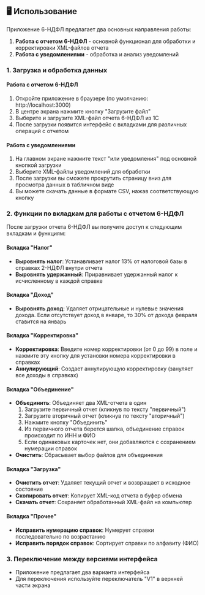 ## 🖥️ Использование

Приложение 6-НДФЛ предлагает два основных направления работы:

1. **Работа с отчетом 6-НДФЛ** - основной функционал для обработки и корректировки XML-файлов отчета
2. **Работа с уведомлениями** - обработка и анализ уведомлений

### 1. Загрузка и обработка данных

#### Работа с отчетом 6-НДФЛ

1. Откройте приложение в браузере (по умолчанию: http://localhost:3000)
2. В центре экрана нажмите кнопку "Загрузите файл"
3. Выберите и загрузите XML-файл отчета 6-НДФЛ из 1С
4. После загрузки появится интерфейс с вкладками для различных операций с отчетом

#### Работа с уведомлениями

1. На главном экране нажмите текст "или уведомления" под основной кнопкой загрузки
2. Выберите XML-файлы уведомлений для обработки
3. После загрузки вы сможете прокрутить страницу вниз для просмотра данных в табличном виде
4. Вы можете скачать данные в формате CSV, нажав соответствующую кнопку

### 2. Функции по вкладкам для работы с отчетом 6-НДФЛ

После загрузки отчета 6-НДФЛ вы получите доступ к следующим вкладкам и функциям:

#### Вкладка "Налог"

- **Выровнять налог**: Устанавливает налог 13% от налоговой базы в справках 2-НДФЛ внутри отчета
- **Выровнять удержанный**: Приравнивает удержанный налог к исчисленному в каждой справке

#### Вкладка "Доход"

- **Выровнять доход**: Удаляет отрицательные и нулевые значения дохода. Если отсутствует доход в январе, то 30% от дохода февраля ставится на январь

#### Вкладка "Корректировка"

- **Корректировка**: Введите номер корректировки (от 0 до 99) в поле и нажмите эту кнопку для установки номера корректировки в справках
- **Аннулирующий**: Создает аннулирующую корректировку (зануляет все доходы в справках)

#### Вкладка "Объединение"

- **Объединить**: Объединяет два XML-отчета в один
  1. Загрузите первичный отчет (кликнув по тексту "первичный")
  2. Загрузите вторичный отчет (кликнув по тексту "вторичный")
  3. Нажмите кнопку "Объединить"
  4. Из первичного отчета берется шапка, объединение справок происходит по ИНН и ФИО
  5. Если одинаковых карточек нет, они добавляются с сохранением нумерации справок
- **Очистить**: Сбрасывает выбор файлов для объединения

#### Вкладка "Загрузка"

- **Очистить отчет**: Удаляет текущий отчет и возвращает в исходное состояние
- **Скопировать отчет**: Копирует XML-код отчета в буфер обмена
- **Скачать отчет**: Сохраняет обработанный XML-файл на компьютер

#### Вкладка "Прочее"

- **Исправить нумерацию справок**: Нумерует справки последовательно по возрастанию
- **Исправить порядок справок**: Сортирует справки по алфавиту (ФИО)

### 3. Переключение между версиями интерфейса

- Приложение предлагает два варианта интерфейса
- Для переключения используйте переключатель "V1" в верхней части экрана
